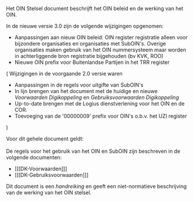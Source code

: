Het OIN Stelsel document beschrijft het OIN beleid en de werking van het OIN. 

In de nieuwe versie 3.0 zijn de volgende wijzigingen opgenomen:

- Aanpassingen aan nieuw OIN beleid: OIN register registratie alleen voor bijzondere organisaties en organisaties met SubOIN's. Overige organisaties maken gebruik van het OIN nummersysteem maar worden in achterliggende bron registratie bijgehouden (bv KVK, ROO)
- Nieuwe OIN prefix voor Buitenlandse Partijen in het TRR register

(
Wijzigingen in de voorgaande 2.0 versie waren
- Aanpassingen in de regels voor uitgifte van SubOIN's
- In lijn brengen van het document met de huidige en nieuwe *Voorwaarden Digikoppeling* en *Gebruiksvoorwaarden Digikoppeling*
- Up-to-date brengen met de Logius dienstverlening voor het OIN en de COR.
- Toevoeging van de '00000009' prefix voor OIN's o.b.v. het UZI register

)
<aside class="note">
    Voor dit gehele document geldt:
    <br/>
    <br/> De regels voor het gebruik van het OIN en SubOIN zijn beschreven in de volgende documenten:
    <ul>
        <li>
            [[[DK-Voorwaarden]]]
        </li>
        <li>
            [[[DK-Gebruiksvoorwaarden]]]
        </li>
    </ul>
    Dit document is een <i>handreiking</i> en geeft een niet-normatieve beschrijving van de werking van het OIN stelsel.
</aside>
